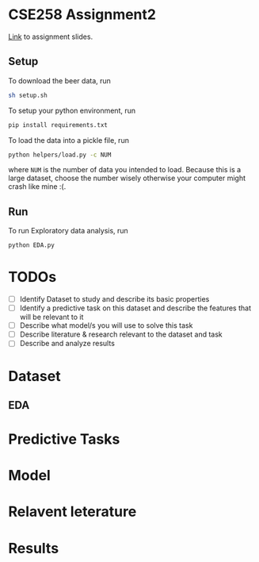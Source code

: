 # CSE258 Assignment2
[Link](https://cseweb.ucsd.edu/classes/fa23/cse258-a/slides/assignment2_fa23.pdf) to assignment slides.
## Setup
To download the beer data, run
```bash
sh setup.sh
```
To setup your python environment, run
```bash
pip install requirements.txt
```

To load the data into a pickle file, run
```bash
python helpers/load.py -c NUM
```
where `NUM` is the number of data you intended to load. Because this is a large dataset, choose the number wisely otherwise your computer might crash like mine :(.

## Run
To run Exploratory data analysis, run
```bash
python EDA.py
```

# TODOs
- [ ] Identify Dataset to study and describe its basic properties
- [ ] Identify a predictive task on this dataset and describe the features that will be relevant to it
- [ ] Describe what model/s you will use to solve this task
- [ ] Describe literature & research relevant to the dataset and task
- [ ] Describe and analyze results

# Dataset
## EDA
# Predictive Tasks
# Model
# Relavent leterature
# Results

